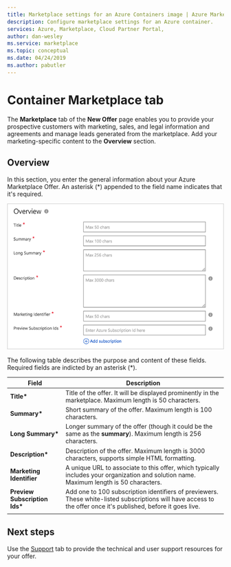 ```yaml
---
title: Marketplace settings for an Azure Containers image | Azure Marketplace
description: Configure marketplace settings for an Azure container.
services: Azure, Marketplace, Cloud Partner Portal, 
author: dan-wesley
ms.service: marketplace
ms.topic: conceptual
ms.date: 04/24/2019
ms.author: pabutler
---
```


# Container Marketplace tab

The **Marketplace** tab of the **New Offer** page enables you to provide your prospective customers with marketing, sales, and legal information and agreements and manage leads generated from the marketplace. Add your marketing-specific content to the **Overview** section.

## Overview

In this section, you enter the general information about your Azure Marketplace Offer.  An asterisk (*) appended to the field name indicates that it's required.

![Marketplace information](./media/containers-marketplace-tab.png)

The following table describes the purpose and content of these fields. Required fields are indicted by an asterisk (*).

|    Field                  |       Description                                                            |
|  ---------                |     ---------------                                                          |
| **Title\***                 | Title of the offer. It will be displayed prominently in the marketplace.  Maximum length is 50 characters. |
| **Summary\***               | Short summary of the offer. Maximum length is 100 characters. |
| **Long Summary\***          | Longer summary of the offer (though it could be the same as the **summary**).  Maximum length is 256 characters. |
| **Description\***           | Description of the offer.  Maximum length is 3000 characters, supports simple HTML formatting.
| **Marketing Identifier**  | A unique URL to associate to this offer, which typically includes your organization and solution name. Maximum length is 50 characters.   |
| **Preview Subscription Ids\*** | Add one to 100 subscription identifiers of previewers. These white-listed subscriptions will have access to the offer once it's published, before it goes live. |
|  |  |


## Next steps

Use the [Support](./cpp-support-tab.md) tab to provide the technical and user support resources for your offer.